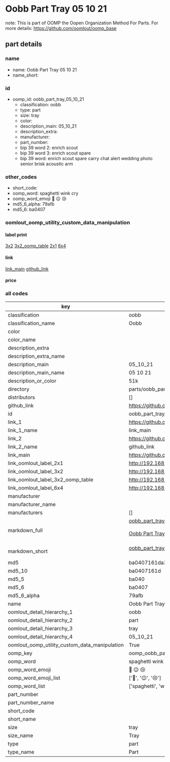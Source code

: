# Oobb Part Tray 05 10 21  

note: This is part of OOMP the Oopen Organization Method For Parts. For more details: https://github.com/oomlout/oomp_base

##  part details





### name
* name: Oobb Part Tray 05 10 21
* name_short: 
### id
* oomp_id: oobb_part_tray_05_10_21
  * classification: oobb
  * type: part
  * size: tray
  * color: 
  * description_main: 05_10_21
  * description_extra: 
  * manufacturer: 
  * part_number: 
  * bip 39 word 2: enrich scout
  * bip 39 word 3: enrich scout spare
  * bip 39 word: enrich scout spare carry chat alert wedding photo senior brisk acoustic arm

### other_codes
* short_code: 
* oomp_word: spaghetti wink cry
* oomp_word_emoji :spaghetti: :wink: :cry:
* md5_6_alpha: 79afb
* md5_6: ba0407






### oomlout_oomp_utility_custom_data_manipulation
#### label print
[3x2](http://192.168.1.245:1112/?label=oomp%2079afb)
[3x2_oomp_table](http://192.168.1.107:1112/?label=oomp%2079afb)
[2x1](http://192.168.1.242:1112/?label=oomp%2079afb)
[6x4](http://192.168.1.55:1112/?label=oomp%2079afb)    

#### link

[link_main](https://github.com/oomlout/oomlout_oomp_current_version_messy/tree/main/parts/oobb_part_tray_05_10_21) [github_link](https://github.com/oomlout/oomlout_oomp_part_src/tree/main/parts/oobb_part_tray_05_10_21)                             

#### price







### all codes 
| key | value |  
| --- | --- |  
| classification | oobb |  
| classification_name | Oobb |  
| color |  |  
| color_name |  |  
| description_extra |  |  
| description_extra_name |  |  
| description_main | 05_10_21 |  
| description_main_name | 05 10 21 |  
| description_or_color | 51k |  
| directory | parts/oobb_part_tray_05_10_21 |  
| distributors | [] |  
| github_link | https://github.com/oomlout/oomlout_oomp_part_src/tree/main/parts/oobb_part_tray_05_10_21 |  
| id | oobb_part_tray_05_10_21 |  
| link_1 | https://github.com/oomlout/oomlout_oomp_current_version_messy/tree/main/parts/oobb_part_tray_05_10_21 |  
| link_1_name | link_main |  
| link_2 | https://github.com/oomlout/oomlout_oomp_part_src/tree/main/parts/oobb_part_tray_05_10_21 |  
| link_2_name | github_link |  
| link_main | https://github.com/oomlout/oomlout_oomp_current_version_messy/tree/main/parts/oobb_part_tray_05_10_21 |  
| link_oomlout_label_2x1 | http://192.168.1.242:1112/?label=oomp%2079afb |  
| link_oomlout_label_3x2 | http://192.168.1.245:1112/?label=oomp%2079afb |  
| link_oomlout_label_3x2_oomp_table | http://192.168.1.107:1112/?label=oomp%2079afb |  
| link_oomlout_label_6x4 | http://192.168.1.55:1112/?label=oomp%2079afb |  
| manufacturer |  |  
| manufacturer_name |  |  
| manufacturers | [] |  
| markdown_full | [oobb_part_tray_05_10_21](https://github.com/oomlout/oomlout_oomp_current_version_messy/tree/main/parts/oobb_part_tray_05_10_21)<br>[](https://github.com/oomlout/oomlout_oomp_current_version_messy/tree/main/parts/oobb_part_tray_05_10_21)<br>[Oobb Part Tray 05 10 21](https://github.com/oomlout/oomlout_oomp_current_version_messy/tree/main/parts/oobb_part_tray_05_10_21)<br><br> |  
| markdown_short | [oobb_part_tray_05_10_21](https://github.com/oomlout/oomlout_oomp_current_version_messy/tree/main/parts/oobb_part_tray_05_10_21)<br><br> |  
| md5 | ba0407161da3bf1c1893622fa0f05258 |  
| md5_10 | ba0407161d |  
| md5_5 | ba040 |  
| md5_6 | ba0407 |  
| md5_6_alpha | 79afb |  
| name | Oobb Part Tray 05 10 21 |  
| oomlout_detail_hierarchy_1 | oobb |  
| oomlout_detail_hierarchy_2 | part |  
| oomlout_detail_hierarchy_3 | tray |  
| oomlout_detail_hierarchy_4 | 05_10_21 |  
| oomlout_oomp_utility_custom_data_manipulation | True |  
| oomp_key | oomp_oobb_part_tray_05_10_21 |  
| oomp_word | spaghetti wink cry |  
| oomp_word_emoji | :spaghetti: :wink: :cry: |  
| oomp_word_emoji_list | [':spaghetti:', ':wink:', ':cry:'] |  
| oomp_word_list | ['spaghetti', 'wink', 'cry'] |  
| part_number |  |  
| part_number_name |  |  
| short_code |  |  
| short_name |  |  
| size | tray |  
| size_name | Tray |  
| type | part |  
| type_name | Part |  
